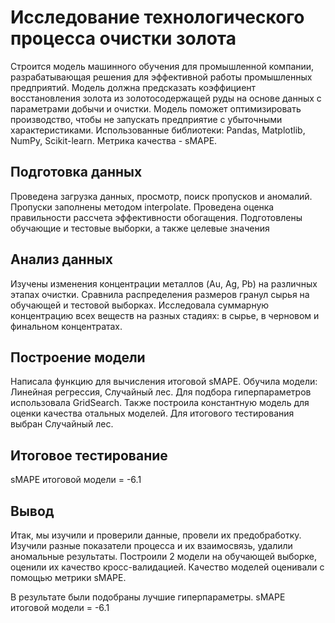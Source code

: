 # Исследование технологического процесса очистки золота
Строится модель машинного обучения для промышленной компании, разрабатывающая решения для эффективной работы промышленных предприятий. Модель должна предсказать коэффициент восстановления золота из золотосодержащей руды на основе данных с параметрами добычи и очистки. Модель поможет оптимизировать производство, чтобы не запускать предприятие с убыточными характеристиками.
Использованные библиотеки: Pandas, Matplotlib, NumPy, Scikit-learn. Метрика качества - sMAPE.

## Подготовка данных

Проведена загрузка данных, просмотр, поиск пропусков и аномалий.  Пропуски заполнены методом interpolate. Проведена оценка правильности рассчета эффективности обогащения. Подготовлены обучающие и тестовые выборки, а также целевые значения

## Анализ данных

Изучены изменения концентрации металлов (Au, Ag, Pb) на различных этапах очистки. Сравнила распределения размеров гранул сырья на обучающей и тестовой выборках. Исследовала суммарную концентрацию всех веществ на разных стадиях: в сырье, в черновом и финальном концентратах.

## Построение модели

Написала функцию для вычисления итоговой sMAPE. Обучила модели: Линейная регрессия, Случайный лес. Для подбора гиперпараметров использовала GridSearch. Также построила константную модель для оценки качества отальных моделей. Для итогового тестирования выбран Случайный лес.

## Итоговое тестирование 

sMAPE итоговой модели = -6.1

## Вывод

Итак, мы изучили и проверили данные, провели их предобработку. Изучили разные показатели процесса и их взаимосвязь, удалили аномальные результаты. Построили 2 модели на обучающей выборке, оценили их качество кросс-валидацией. Качество моделей оценивали с помощью метрики sMAPE.

В результате были подобраны лучшие гиперпараметры. sMAPE итоговой модели = -6.1

